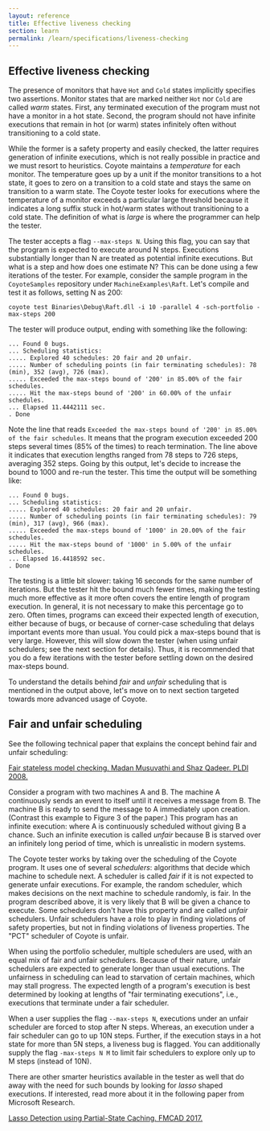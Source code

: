 ```yaml
---
layout: reference
title: Effective liveness checking
section: learn
permalink: /learn/specifications/liveness-checking
---
```


## Effective liveness checking

The presence of monitors that have `Hot` and `Cold` states implicitly specifies two assertions. Monitor
states that are marked neither `Hot` nor `Cold` are called _warm_ states. First, any terminated
execution of the program must not have a monitor in a hot state. Second, the program should not have
infinite executions that remain in hot (or warm) states infinitely often without transitioning to a
cold state.

While the former is a safety property and easily checked, the latter requires generation of infinite
executions, which is not really possible in practice and we must resort to heuristics. Coyote maintains
a _temperature_ for each monitor. The temperature goes up by a unit if the monitor transitions to a hot
state, it goes to zero on a transition to a cold state and stays the same on transition to a warm
state. The Coyote tester looks for executions where the temperature of a monitor exceeds a particular
large threshold because it indicates a long suffix stuck in hot/warm states without transitioning to a
cold state. The definition of what is _large_ is where the programmer can help the tester.

The tester accepts a flag `--max-steps N`. Using this flag, you can say that the program is expected to
execute around N steps. Executions substantially longer than N are treated as potential infinite
executions. But what is a step and how does one estimate N? This can be done using a few iterations of
the tester. For example, consider the sample program in the `CoyoteSamples` repository under
`MachineExamples\Raft`. Let's compile and test it as follows, setting N as 200:

```
coyote test Binaries\Debug\Raft.dll -i 10 -parallel 4 -sch-portfolio -max-steps 200
```

The tester will produce output, ending with something like the following:

```
... Found 0 bugs.
... Scheduling statistics:
..... Explored 40 schedules: 20 fair and 20 unfair.
..... Number of scheduling points (in fair terminating schedules): 78 (min), 352 (avg), 726 (max).
..... Exceeded the max-steps bound of '200' in 85.00% of the fair schedules.
..... Hit the max-steps bound of '200' in 60.00% of the unfair schedules.
... Elapsed 11.4442111 sec.
. Done
```

Note the line that reads `Exceeded the max-steps bound of '200' in 85.00% of the fair schedules`. It
means that the program execution exceeded 200 steps several times (85% of the times) to reach
termination. The line above it indicates that execution lengths ranged from 78 steps to 726 steps,
averaging 352 steps. Going by this output, let's decide to increase the bound to 1000 and re-run the
tester. This time the output will be something like:

```
... Found 0 bugs.
... Scheduling statistics:
..... Explored 40 schedules: 20 fair and 20 unfair.
..... Number of scheduling points (in fair terminating schedules): 79 (min), 317 (avg), 966 (max).
..... Exceeded the max-steps bound of '1000' in 20.00% of the fair schedules.
..... Hit the max-steps bound of '1000' in 5.00% of the unfair schedules.
... Elapsed 16.4418592 sec.
. Done
```

The testing is a little bit slower: taking 16 seconds for the same number of iterations. But the tester
hit the bound much fewer times, making the testing much more effective as it more often covers the
entire length of program execution. In general, it is not necessary to make this percentage go to zero.
Often times, programs can exceed their expected length of execution, either because of bugs, or because
of corner-case scheduling that delays important events more than usual. You could pick a max-steps
bound that is very large. However, this will slow down the tester (when using unfair schedulers; see
the next section for details). Thus, it is recommended that you do a few iterations with the tester
before settling down on the desired max-steps bound.

To understand the details behind _fair_ and _unfair_ scheduling that is mentioned in the output above,
let's move on to next section targeted towards more advanced usage of Coyote.

## Fair and unfair scheduling

See the following technical paper that explains the concept behind fair and unfair scheduling:

[Fair stateless model checking. Madan Musuvathi and Shaz Qadeer. PLDI 2008.](https://www.microsoft.com/en-us/research/publication/fair-stateless-model-checking/)

Consider a program with two machines A and B. The machine A continuously sends an event to itself until
it receives a message from B. The machine B is ready to send the message to A immediately upon
creation. (Contrast this example to Figure 3 of the paper.) This program has an infinite execution:
where A is continuously scheduled without giving B a chance. Such an infinite execution is called
_unfair_ because B is starved over an infinitely long period of time, which is unrealistic in modern
systems.

The Coyote tester works by taking over the scheduling of the Coyote program. It uses one of several
_schedulers_: algorithms that decide which machine to schedule next. A scheduler is called _fair_ if it
is not expected to generate unfair executions. For example, the random scheduler, which makes decisions
on the next machine to schedule randomly, is fair. In the program described above, it is very likely
that B will be given a chance to execute. Some schedulers don't have this property and are called
_unfair_ schedulers. Unfair schedulers have a role to play in finding violations of safety properties,
but not in finding violations of liveness properties. The "PCT" scheduler of Coyote is unfair.

When using the portfolio scheduler, multiple schedulers are used, with an equal mix of fair and unfair
schedulers. Because of their nature, unfair schedulers are expected to generate longer than usual
executions. The unfairness in scheduling can lead to starvation of certain machines, which may stall
progress. The expected length of a program's execution is best determined by looking at lengths of
"fair terminating executions", i.e., executions that terminate under a fair scheduler.

When a user supplies the flag `--max-steps N`, executions under an unfair scheduler are forced to stop
after N steps. Whereas, an execution under a fair scheduler can go to up 10N steps. Further, if the
execution stays in a hot state for more than 5N steps, a liveness bug is flagged. You can additionally
supply the flag `-max-steps N M` to limit fair schedulers to explore only up to M steps
(instead of 10N).

There are other smarter heuristics available in the tester as well that do away with the need for such
bounds by looking for _lasso_ shaped executions. If interested, read more about it in the following
paper from Microsoft Research.

[Lasso Detection using Partial-State Caching. FMCAD 2017.](https://www.microsoft.com/en-us/research/publication/lasso-detection-using-partial-state-caching-2/)
